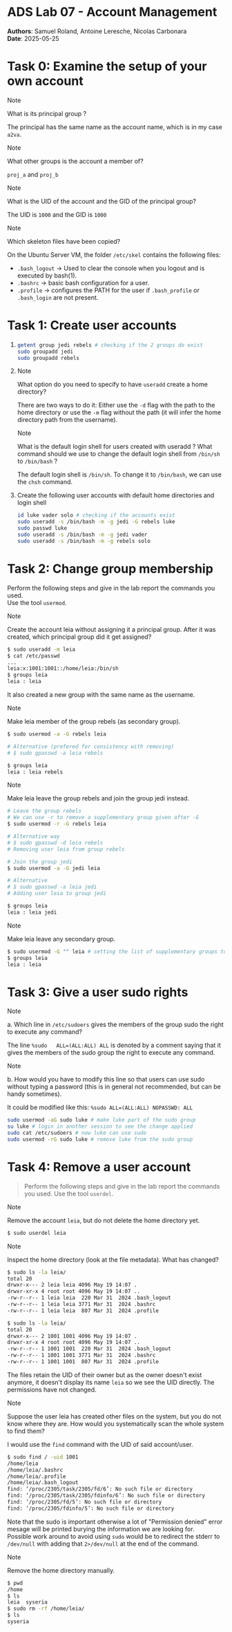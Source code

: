 # ADS Lab 07 - Account Management
**Authors**: Samuel Roland, Antoine Leresche, Nicolas Carbonara  
**Date**: 2025-05-25

# Task 0: Examine the setup of your own account

> [!NOTE]
> What is its principal group ?

The principal has the same name as the account name, which is in my case `a2va`.

> [!NOTE]
> What other groups is the account a member of?

`proj_a` and `proj_b`

> [!NOTE]
> What is the UID of the account and the GID of the principal group?

The UID is `1000` and the GID is `1000`

> [!NOTE]
> Which skeleton files have been copied?

On the Ubuntu Server VM, the folder `/etc/skel` contains the following files:
- `.bash_logout` -> Used to clear the console when you logout and is executed by bash(1).
- `.bashrc` -> basic bash configuration for a user.
- `.profile` -> configures the PATH for the user if `.bash_profile` or `.bash_login` are not present.

# Task 1: Create user accounts

1.
    ```sh
    getent group jedi rebels # checking if the 2 groups do exist
    sudo groupadd jedi
    sudo groupadd rebels
    ```

2.
    > [!NOTE]
    > What option do you need to specify to have `useradd` create a home directory?

    There are two ways to do it:
    Either use the `-d` flag with the path to the home directory or use the `-m` flag without the path (it will infer the home directory path from the username).

    > [!NOTE]
    > What is the default login shell for users created with useradd ? What command should we use to change the default login shell from `/bin/sh` to `/bin/bash` ?

    The default login shell is `/bin/sh`. To change it to `/bin/bash`, we can use the `chsh` command.

3. Create the following user accounts with default home directories and login
shell
    ```sh
    id luke vader solo # checking if the accounts exist
    sudo useradd -s /bin/bash -m -g jedi -G rebels luke
    sudo passwd luke
    sudo useradd -s /bin/bash -m -g jedi vader
    sudo useradd -s /bin/bash -m -g rebels solo
    ```


# Task 2: Change group membership
Perform the following steps and give in the lab report the commands you used.  
Use the tool `usermod`.

> [!NOTE]
> Create the account leia without assigning it a principal group.
> After it was created, which principal group did it get assigned?

```sh
$ sudo useradd -m leia
$ cat /etc/passwd
...
leia:x:1001:1001::/home/leia:/bin/sh
$ groups leia
leia : leia
```
It also created a new group with the same name as the username.

> [!NOTE]
> Make leia member of the group rebels (as secondary group).

```sh
$ sudo usermod -a -G rebels leia

# Alternative (prefered for consistency with removing)
# $ sudo gpasswd -a leia rebels

$ groups leia
leia : leia rebels
```

> [!NOTE]
> Make leia leave the group rebels and join the group jedi instead.

<!-- TODO usermod -r -->

```sh
# Leave the group rebels
# We can use -r to remove a supplementary group given after -G
$ sudo usermod -r -G rebels leia

# Alternative way
# $ sudo gpasswd -d leia rebels
# Removing user leia from group rebels

# Join the group jedi
$ sudo usermod -a -G jedi leia

# Alternative
# $ sudo gpasswd -a leia jedi
# Adding user leia to group jedi

$ groups leia
leia : leia jedi
```

> [!NOTE]
> Make leia leave any secondary group.

```sh
$ sudo usermod -G "" leia # setting the list of supplementary groups to empty
$ groups leia
leia : leia
```

# Task 3: Give a user sudo rights

> [!NOTE]
> a. Which line in `/etc/sudoers` gives the members of the group sudo the right to execute any command?

The line `%sudo   ALL=(ALL:ALL) ALL` is denoted by a comment saying that it gives the members of the sudo group the right to execute any command.

> [!NOTE]
> b. How would you have to modify this line so that users can use sudo without typing a password (this is in general not recommended, but can be handy sometimes).

It could be modified like this: `%sudo ALL=(ALL:ALL) NOPASSWD: ALL`

```sh
sudo usermod -aG sudo luke # make luke part of the sudo group
su luke # login in another session to see the change applied
sudo cat /etc/sudoers # now luke can use sudo
sudo usermod -rG sudo luke # remove luke from the sudo group
```

# Task 4: Remove a user account
> Perform the following steps and give in the lab report the commands you used.  Use the tool `userdel`.

> [!NOTE]
> Remove the account `leia`, but do not delete the home directory yet.

```sh
$ sudo userdel leia
```

> [!NOTE]
> Inspect the home directory (look at the file metadata).
> What has changed?

```sh
$ sudo ls -la leia/
total 20
drwxr-x--- 2 leia leia 4096 May 19 14:07 .
drwxr-xr-x 4 root root 4096 May 19 14:07 ..
-rw-r--r-- 1 leia leia  220 Mar 31  2024 .bash_logout
-rw-r--r-- 1 leia leia 3771 Mar 31  2024 .bashrc
-rw-r--r-- 1 leia leia  807 Mar 31  2024 .profile

$ sudo ls -la leia/
total 20
drwxr-x--- 2 1001 1001 4096 May 19 14:07 .
drwxr-xr-x 4 root root 4096 May 19 14:07 ..
-rw-r--r-- 1 1001 1001  220 Mar 31  2024 .bash_logout
-rw-r--r-- 1 1001 1001 3771 Mar 31  2024 .bashrc
-rw-r--r-- 1 1001 1001  807 Mar 31  2024 .profile
```
The files retain the UID of their owner but as the owner doesn't exist anymore, it doesn't display its name `leia` so we see the UID directly. The permissions have not changed.

> [!NOTE]
> Suppose the user leia has created other files on the system, but you do not know where they are.
> How would you systematically scan the whole system to find them?

I would use the `find` command with the UID of said account/user.
```sh
$ sudo find / -uid 1001
/home/leia
/home/leia/.bashrc
/home/leia/.profile
/home/leia/.bash_logout
find: ‘/proc/2305/task/2305/fd/6’: No such file or directory
find: ‘/proc/2305/task/2305/fdinfo/6’: No such file or directory
find: ‘/proc/2305/fd/5’: No such file or directory
find: ‘/proc/2305/fdinfo/5’: No such file or directory
```
Note that the sudo is important otherwise a lot of "Permission denied" error mesage will be printed burying the information we are looking for.  
Possible work around to avoid using `sudo` would be to redirect the stderr to `/dev/null` with adding that `2>/dev/null` at the end of the command.

> [!NOTE]
> Remove the home directory manually.

```sh
$ pwd
/home
$ ls
leia  syseria
$ sudo rm -rf /home/leia/
$ ls
syseria
```
